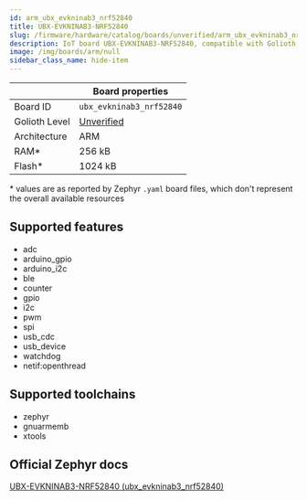 ```yaml
---
id: arm_ubx_evkninab3_nrf52840
title: UBX-EVKNINAB3-NRF52840
slug: /firmware/hardware/catalog/boards/unverified/arm_ubx_evkninab3_nrf52840
description: IoT board UBX-EVKNINAB3-NRF52840, compatible with Golioth at unverified level.
image: /img/boards/arm/null
sidebar_class_name: hide-item
---
```


[//]: # (This is an auto-generated file, do not edit! Changes to it will be lost upon re-generation)



|                | Board properties     |
| -------------  | -------------------- |
| Board ID       | `ubx_evkninab3_nrf52840` |
| Golioth Level  | [Unverified](/firmware/hardware#unverified-boards) |
| Architecture   | ARM |
| RAM*           | 256 kB |
| Flash*         | 1024 kB |

\* values are as reported by Zephyr `.yaml` board files, which don't represent the overall available resources



## Supported features

* adc
* arduino_gpio
* arduino_i2c
* ble
* counter
* gpio
* i2c
* pwm
* spi
* usb_cdc
* usb_device
* watchdog
* netif:openthread

## Supported toolchains

* zephyr
* gnuarmemb
* xtools

## Official Zephyr docs

[UBX-EVKNINAB3-NRF52840 (ubx_evkninab3_nrf52840)](https://docs.zephyrproject.org/latest/boards/arm/ubx_evkninab3_nrf52840/doc/index.html)

